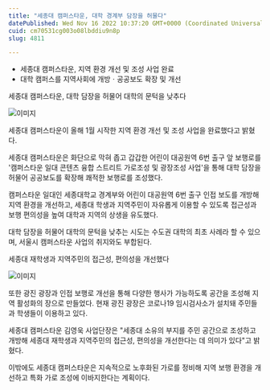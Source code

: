 ```yaml
---
title: "세종대 캠퍼스타운, 대학 경계부 담장을 허물다"
datePublished: Wed Nov 16 2022 10:37:20 GMT+0000 (Coordinated Universal Time)
cuid: cm70531cg003o08lbddiu9n8p
slug: 4811

---
```



- 세종대 캠퍼스타운, 지역 환경 개선 및 조성 사업 완료
- 대학 캠퍼스를 지역사회에 개방ㆍ공공보도 확장 및 개선

세종대 캠퍼스타운, 대학 담장을 허물어 대학의 문턱을 낮추다

![이미지](https://cdn.hashnode.com/res/hashnode/image/upload/v1739257622893/cdea4e5e-d304-4db4-be86-f49b5575abcd.jpeg)

세종대 캠퍼스타운이 올해 1월 시작한 지역 환경 개선 및 조성 사업을 완료했다고 밝혔다.

세종대 캠퍼스타운은 화단으로 막혀 좁고 갑갑한 어린이 대공원역 6번 출구 앞 보행로를 '캠퍼스타운 일대 콘텐츠 융합 스트리트 가로조성 및 광장조성 사업'을 통해 대학 담장을 허물어 공공보도를 확장해 쾌적한 보행로를 조성했다.

캠퍼스타운 일대인 세종대학교 경계부와 어린이 대공원역 6번 출구 인접 보도를 개방해 지역 환경을 개선하고, 세종대 학생과 지역주민이 자유롭게 이용할 수 있도록 접근성과 보행 편의성을 높여 대학과 지역의 상생을 유도했다.

대학 담장을 허물어 대학의 문턱을 낮추는 시도는 수도권 대학의 최초 사례라 할 수 있으며, 서울시 캠퍼스타운 사업의 취지와도 부합된다.

세종대 재학생과 지역주민의 접근성, 편의성을 개선했다

![이미지](https://cdn.hashnode.com/res/hashnode/image/upload/v1739257624999/fe14735a-0484-463b-a40d-523342a2e2d5.jpeg)

또한 광진 광장과 인접 보행로 개선을 통해 다양한 행사가 가능하도록 공간을 조성해 지역 활성화의 장으로 만들었다. 현재 광진 광장은 코로나19 임시검사소가 설치돼 주민들과 학생들이 이용하고 있다.

세종대 캠퍼스타운 김영욱 사업단장은 "세종대 소유의 부지를 주민 공간으로 조성하고 개방해 세종대 재학생과 지역주민의 접근성, 편의성을 개선한다는 데 의미가 있다"고 밝혔다.

이밖에도 세종대 캠퍼스타운은 지속적으로 노후화된 가로를 정비해 지역 보행 환경을 개선하고 특화 가로 조성에 이바지한다는 계획이다.